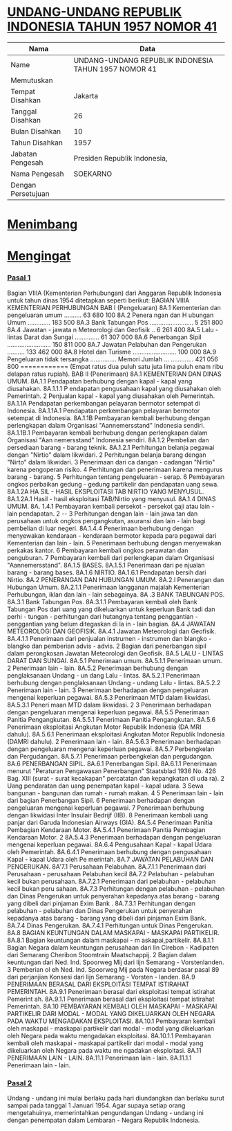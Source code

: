 # [UNDANG-UNDANG REPUBLIK INDONESIA TAHUN 1957 NOMOR 41](http://example.org/legal/document/uu/1957/41)

| Nama | Data |
| ------ | ----- |
|Name|UNDANG-UNDANG REPUBLIK INDONESIA TAHUN 1957 NOMOR 41|
|Memutuskan||
|Tempat Disahkan|Jakarta|
|Tanggal Disahkan|26|
|Bulan Disahkan|10|
|Tahun Disahkan|1957|
|Jabatan Pengesah|Presiden Republik Indonesia,|
|Nama Pengesah|SOEKARNO|
|Dengan Persetujuan||
# [Menimbang](http://example.org/legal/document/uu/1957/41/menimbang)

# [Mengingat](http://example.org/legal/document/uu/1957/41/mengingat)


### [Pasal 1](http://example.org/legal/document/uu/1957/41/pasal/0001)
Bagian VIIIA (Kementerian Perhubungan) dari Anggaran Republik Indonesia untuk tahun dinas 1954 ditetapkan seperti berikut: BAGIAN VIIIA KEMENTERIAN PERHUBUNGAN BAB I (Pengeluaran) 8A.1 Kementerian dan pengeluaran umum .......... 63 680 100 8A.2 Penera ngan dan H ubungan Umum ............. 183 500 8A.3 Bank Tabungan Pos ......................... 5 251 800 8A.4 Jawatan - jawata n Meteorologi dan Geofisik .. 6 261 400 8A.5 Lalu - lintas Darat dan Sungai .............. 61 307 000 8A.6 Penerbangan Sipil ......................... 150 811 000 8A.7 Jawatan Pelabuhan dan Pengerukan .......... 133 462 000 8A.8 Hotel dan Turisme ......................... 100 000 8A.9 Pengeluaran tidak tersangka ............... Memori Jumlah ... ............. 421 056 800 ============ (Empat ratus dua puluh satu juta lima puluh enam ribu delapan ratus rupiah). BAB II (Penerimaan) 8A.1 KEMENTERIAN DAN DINAS UMUM. 8A.1.1 Pendapatan berhubung dengan kapal - kapal yang diusahakan. 8A.1.1.1 P endapatan pengusahaan kapal yang diusahakan oleh Pemerintah. 2 Penjualan kapal - kapal yang diusahakan oleh Pemerintah. 8A.1.1A Pendapatan perkembangan pelayaran bermotor setempat di Indonesia. 8A.1.1A.1 Pendapatan perkembangan pelayaran bermotor setempat di Indonesia. 8A.1.1B Pembayaran kembali berhubung dengan perlengkapan dalam Organisasi "Aannemersstand" Indonesia sendiri. 8A.1.1B.1 Pembayaran kembali berhubung dengan perlengkapan dalam Organisasi "Aan nemersstand" Indonesia sendiri. 8A.1.2 Pembelian dan persediaan barang - barang teknik. 8A.1.2.1 Perhitungan belanja pegawai dengan "Nirtio" dalam likwidari. 2 Perhitungan belanja barang dengan "Nirto" dalam likwidari. 3 Penerimaan dari ca dangan - cadangan "Nirtio" karena pengoperan risiko. 4 Perhitungan dan penerimaan karena mengurus barang - barang. 5 Perhitungan tentang pengeluaran - serap. 6 Pembayaran ongkos perbaikan gedung - gedung partikelir dan pendapatan uang sewa. 8A.1.2A HA SIL - HASIL EKSPLOITASI TAB NIRTIO YANG MENYUSUL. 8A.1.2A.1 Hasil - hasil eksploitasi TAB/Nirtio yang menyusul. 8A.1.4 DINAS UMUM. 8A. 1.4.1 Pembayaran kembali persekot - persekot gaji atau lain - lain pendapatan. 2 -- 3 Perhitungan dengan lain - lain jawa tan dan perusahaan untuk ongkos pengangkutan, asuransi dan lain - lain bagi pembelian di luar negeri. 8A.1.4.4 Penerimaan berhubung dengan menyewakan kendaraan - kendaraan bermotor kepada para pegawai dari Kementerian dan lain - lain. 5 Penerimaan berhubung dengan menyewakan perkakas kantor. 6 Pembayaran kembali ongkos perawatan dan penguburan. 7 Pembayaran kembali dari perlengkapan dalam Organisasi "Aannemersstand". 8A.1.5 BASES. 8A.1.5.1 Penerimaan dari pe njualan barang - barang bases. 8A.1.6 NIRTIO. 8A.1.6.1 Pendapatan bersih dari Nirtio. 8A.2 PENERANGAN DAN HUBUNGAN UMUM. 8A.2.l Penerangan dan Hubungan Umum. 8A.2.1.1 Penerimaan langganan majalah Kementerian Perhubungan, iklan dan lain - lain sebagainya. 8A .3 BANK TABUNGAN POS. 8A.3.1 Bank Tabungan Pos. 8A.3.1.1 Pembayaran kembali oleh Bank Tabungan Pos dari uang yang dikeluarkan untuk keperluan Bank tadi dan perhi - tungan - perhitungan dari hutangnya tentang penggantian - penggantian yang belum ditegaskan di la in - lain bagian. 8A.4 JAWATAN METEOROLOGI DAN GEOFISIK. 8A.4.1 Jawatan Meteorologi dan Geofisik. 8A.4.1.1 Penerimaan dari penjualan instrumen - instrumen dan blangko - blangko dan pemberian advis - advis. 2 Bagian dari penerbangan sipil dalam perongkosan Jawatan Meteorologi dan Geofisik. 8A.5 LALU - LINTAS DARAT DAN SUNGAI. 8A.5.1 Penerimaan umum. 8A.5.1.1 Penerimaan umum. 2 Penerimaan lain - lain. 8A.5.2 Penerimaan berhubung dengan penglaksanaan Undang - un dang Lalu - lintas. 8A.5.2.1 Penerimaan berhubung dengan penglaksanaan Undang - undang Lalu - lintas. 8A.5.2.2 Penerimaan lain - lain. 3 Penerimaan berhadapan dengan pengeluaran mengenai keperluan pegawai. 8A.5.3 Penerimaan MTD dalam likwidasi. 8A.5.3.1 Peneri maan MTD dalam likwidasi. 2 3 Penerimaan berhadapan dengan pengeluaran mengenai keperluan pegawai. 8A.5.5 Penerimaan Panitia Pengangkutan. 8A.5.5.1 Penerimaan Panitia Pengangkutan. 8A.5.6 Penerimaan eksploitasi Angkutan Motor Republik Indonesia (DA MRI dahulu). 8A.5.6.1 Penerimaan eksploitasi Angkutan Motor Republik Indonesia (DAMRI dahulu). 2 Penerimaan lain - lain. 8A.5.6.3 Penerimaan berhadapan dengan pengeluaran mengenai keperluan pegawai. 8A.5.7 Perbengkelan dan Pergudangan. 8A.5.7.1 Penerimaan perbengkelan dan pergudangan. 8A.6 PENERBANGAN SIPIL. 8A.6.1 Penerbangan Sipil. 8A.6.1.1 Penerimaan menurut "Peraturan Pengawasan Penerbangan" Staatsblad 1936 No. 426 Bag. XIII (surat - surat kecakapan" percatatan dan kepangkatan di uda ra). 2 Uang pendaratan dan uang penempatan kapal - kapal udara. 3 Sewa bangunan - bangunan dan rumah - rumah makan. 4 5 Penerimaan lain - lain dari bagian Penerbangan Sipil. 6 Penerimaan berhadapan dengan pengeluaran mengenai keperluan pegawai. 7 Penerimaan berhubung dengan likwidasi Inter Insulair Bedrijf (IIB). 8 Penerimaan kembali uang panjar dari Garuda Indonesian Airways (GIA). 8A.5.4 Penerimaan Panitia Pembagian Kendaraan Motor. 8A.5.4.1 Penerimaan Panitia Pembagian Kendaraan Motor. 2 8A.5.4.3 Penerimaan berhadapan dengan pengeluaran mengenai keperluan pegawai. 8A.6.4 Pengusahaan Kapal - kapal Udara oleh Pemerintah. 8A.6.4.1 Penerimaan berhubung dengan pengusahaan Kapal - kapal Udara oleh Pe merintah. 8A.7 JAWATAN PELABUHAN DAN PENGERUKAN. 8A'7.1 Perusahaan Pelabuhan. 8A.7.1.1 Penerimaan dari Perusahaan - perusahaan Pelabuhan kecil 8A.7.2 Pelabuhan - pelabuhan kecil bukan perusahaan. 8A.7.2.1 Penerimaan dari pelabuhan - pelabuhan kecil bukan peru sahaan. 8A.7.3 Perhitungan dengan pelabuhan - pelabuhan dan Dinas Pengerukan untuk penyerahan kepadanya atas barang - barang yang dibeli dari pinjaman Exim Bank . 8A.7.3.1 Perhitungan dengan pelabuhan - pelabuhan dan Dinas Pengerukan untuk penyerahan kepadanya atas barang - barang yang dibeli dari pinjaman Exim Bank. 8A.7.4 Dinas Pengerukan. 8A.7.4.1 Perhitungan untuk Dinas Pengerukan. 8A.8 BAGIAN KEUNTUNGAN DALAM MASKAPAI - MASKAPAI PARTIKELIR. 8A.8.1 Bagian keuntungan dalam maskapai - m askapai,partikelir. 8A.8.1.1 Bagian Negara dalam keuntungan perusahaan dari lin Cirebon - Kadipaten dari Semarang Cheribon Stoomtrain Maatschappij. 2 Bagian dalam keuntungan dari Ned. Ind. Spoorweg Mij dari lijn Semarang - Vorstenlanden. 3 Pemberian ol eh Ned. Ind. Spoorweg Mij pada Negara berdasar pasal 89 dari perjanjian Konsesi dari lijn Semarang - Vorsten - landen. 8A.9 PENERIMAAN BERASAL DARI EKSPLOITASI TEMPAT ISTIRAHAT PEMERINTAH. 8A.9.1 Penerimaan berasal dari eksploitasi tempat istirahat Pemerint ah. 8A.9.1.1 Penerimaan berasal dari eksploitasi tempat istirahat Pemerintah. 8A.10 PEMBAYARAN KEMBALI OLEH MASKAPAI - MASKAPAI PARTIKELIR DARI MODAL - MODAL YANG DIKELUARKAN OLEH NEGARA PADA WAKTU MENGADAKAN EKSPLOITASI. 8A.10.1 Pembayaran kembali oleh maskapai - maskapai partikelir dari modal - modal yang dikeluarkan oleh Negara pada waktu mengadakan eksploitasi. 8A.10.1.1 Pembayaran kembali oleh maskapai - maskapai partikelir dari modal - modal yang dikeluarkan oleh Negara pada waktu me ngadakan eksploitasi. 8A.11 PENERIMAAN LAIN - LAIN. 8A.11.1 Penerimaan lain - lain. 8A.11.1.1 Penerimaan lain - lain.


### [Pasal 2](http://example.org/legal/document/uu/1957/41/pasal/0002)
Undang - undang ini mulai berlaku pada hari diundangkan dan berlaku surut sampai pada tanggal 1 Januari 1954. Agar supaya setiap orang mengetahuinya, memerintahkan pengundangan Undang - undang ini dengan penempatan dalam Lembaran - Negara Republik Indonesia.
